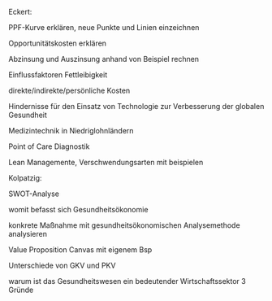 Eckert:

PPF-Kurve erklären, neue Punkte und Linien einzeichnen

Opportunitätskosten erklären

Abzinsung und Auszinsung anhand von Beispiel rechnen

Einflussfaktoren Fettleibigkeit

direkte/indirekte/persönliche Kosten

Hindernisse für den Einsatz von Technologie zur Verbesserung der globalen Gesundheit

Medizintechnik in Niedriglohnländern

Point of Care Diagnostik

Lean Managemente, Verschwendungsarten mit beispielen

Kolpatzig:

SWOT-Analyse

womit befasst sich Gesundheitsökonomie

konkrete Maßnahme mit gesundheitsökonomischen Analysemethode analysieren

Value Proposition Canvas mit eigenem Bsp

Unterschiede von GKV und PKV

warum ist das Gesundheitswesen ein bedeutender Wirtschaftssektor 3 Gründe
